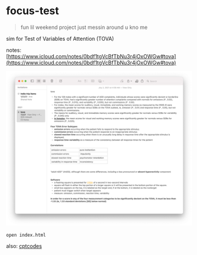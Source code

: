 # focus-test

> fun lil weekend project just messin around u kno me

sim for Test of Variables of Attention (TOVA)

notes: [https://www.icloud.com/notes/0bdf1tgVcBfTbNu3r4jOxOWGw#tova](https://www.icloud.com/notes/0bdf1tgVcBfTbNu3r4jOxOWGw#tova)

![](notes.png)


```
open index.html
```

also: [cptcodes](https://github.com/bois-inc/cptcodes)